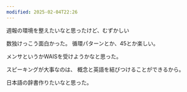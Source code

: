 ```yaml
---
modified: 2025-02-04T22:26
---
```



週報の環境を整えたいなと思ったけど、むずかしい

数独けっこう面白かった。
循環パターンとか、45とか楽しい。

メンサというかWAISを受けようかなと思った。


スピーキングが大事なのは、
概念と英語を結びつけることができるから。

日本語の辞書作りたいなと思った。

